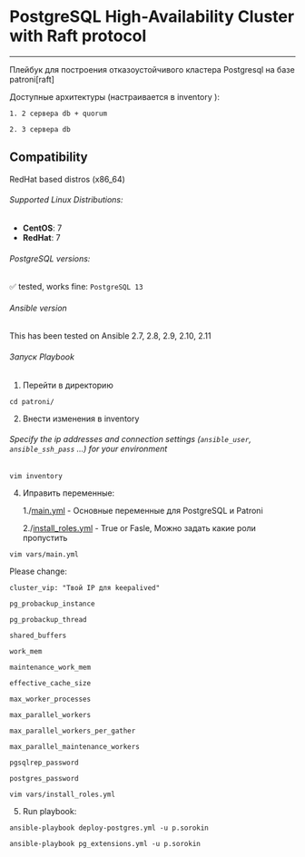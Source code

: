 # PostgreSQL High-Availability Cluster with Raft protocol
---

Плейбук для построения отказоустойчивого кластера Postgresql на базе patroni[raft]

Доступные архитектуры (настраивается в inventory ):

    1. 2 сервера db + quorum
    
    2. 3 сервера db 

## Compatibility
RedHat based distros (x86_64)

###### Supported Linux Distributions:
- **CentOS**: 7
- **RedHat**: 7
###### PostgreSQL versions:
:white_check_mark: tested, works fine: `PostgreSQL 13`
###### Ansible version 
This has been tested on Ansible 2.7, 2.8, 2.9, 2.10, 2.11

###### Запуск Playbook
1. Перейти в директорию

`cd patroni/`

2. Внести изменения в inventory

###### Specify the ip addresses and connection settings (`ansible_user`, `ansible_ssh_pass` ...) for your environment

`vim inventory`

4. Иправить переменные:

    1./[main.yml](./vars/main.yml) - Основные переменные для PostgreSQL и Patroni 

    2./[install_roles.yml](./vars/install_roles.yml) - True or Fasle, Можно задать какие роли пропустить 

`vim vars/main.yml` 

Please change:

`cluster_vip: "Твой IP для keepalived"`

`pg_probackup_instance`

`pg_probackup_thread`

`shared_buffers`

`work_mem`

`maintenance_work_mem`

`effective_cache_size`

`max_worker_processes`

`max_parallel_workers`

`max_parallel_workers_per_gather`

`max_parallel_maintenance_workers`

`pgsqlrep_password`

`postgres_password`

`vim vars/install_roles.yml`


5. Run playbook:

`ansible-playbook deploy-postgres.yml -u p.sorokin`

`ansible-playbook pg_extensions.yml -u p.sorokin`